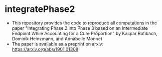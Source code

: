 # integratePhase2

- This repository provides the code to reproduce all computations in the paper "Integrating Phase 2 into Phase 3 based on an Intermediate Endpoint While Accounting for a Cure Proportion" by Kaspar Rufibach, Dominik Heinzmann, and Annabelle Monnet
- The paper is available as a preprint on arxiv: https://arxiv.org/abs/1901.01308